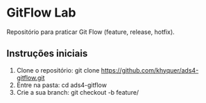 
# GitFlow Lab
Repositório para praticar Git Flow (feature, release, hotfix).

## Instruções iniciais
1. Clone o repositório:
   git clone https://github.com/khyquer/ads4-gitflow.git
2. Entre na pasta:
   cd ads4-gitflow
3. Crie a sua branch:
   git checkout -b feature/<nome-aluno>

